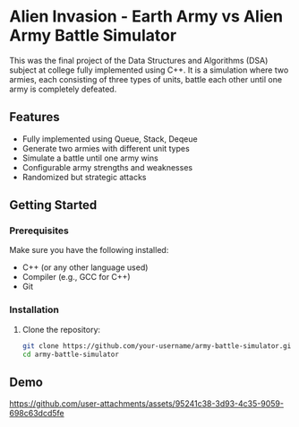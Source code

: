 # Alien Invasion - Earth Army vs Alien Army Battle Simulator

This was the final project of the Data Structures and Algorithms (DSA) subject at college fully implemented using C++. It is a simulation where two armies, each consisting of three types of units, battle each other until one army is completely defeated.

## Features

- Fully implemented using Queue, Stack, Deqeue
- Generate two armies with different unit types
- Simulate a battle until one army wins
- Configurable army strengths and weaknesses
- Randomized but strategic attacks

## Getting Started

### Prerequisites

Make sure you have the following installed:
- C++ (or any other language used)
- Compiler (e.g., GCC for C++)
- Git

### Installation

1. Clone the repository:
   ```bash
   git clone https://github.com/your-username/army-battle-simulator.git
   cd army-battle-simulator
## Demo

https://github.com/user-attachments/assets/95241c38-3d93-4c35-9059-698c63dcd5fe

